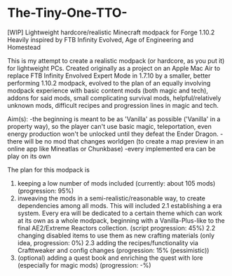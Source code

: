 # The-Tiny-One-TTO-
[WIP] Lightweight hardcore/realistic Minecraft modpack for Forge 1.10.2
Heavily inspired by FTB Infinity Evolved, Age of Engineering and Homestead

This is my attempt to create a realistic modpack (or hardcore, as you put it) for lightweight PCs. Created originally as a project on an Apple Mac Air to replace FTB Infinity Envolved Expert Mode in 1.7.10 by a smaller, better performing 1.10.2 modpack, evolved to the plan of an equally involving modpack experience with basic content mods (both magic and tech), addons for said mods, small complicating survival mods, helpful/relatively unknown mods, difficult recipes and progression lines in magic and tech.

Aim(s):
  -the beginning is meant to be as 'Vanilla' as possible ('Vanilla' in a property way), so the player can't use basic magic,
   teleportation, even energy production won't be unlocked until they defeat the Ender Dragon.
  -there will be no mod that changes worldgen (to create a map preview in an online app like Mineatlas or Chunkbase)
  -every implemented era can be play on its own






The plan for this modpack is
  1. keeping a low number of mods included (currently: about 105 mods) (progression: 95%)
  2. inweaving the mods in a semi-realistic/reasonable way, to create dependencies among all mods. This will included
  2.1 establishing a era system. Every era will be dedicated to a certain theme which can work at its own as a whole modpack, beginning with a Vanilla-Plus-like to the final AE2/Extreme Reactors collection. (script progression: 45%)
  2.2 changing disabled items to use them as new crafting materials (only idea, progression: 0%)
  2.3 adding the recipes/functionality via Crafttweaker and config changes (progression: 15% (pessimistic))
  3. (optional) adding a quest book and enriching the quest with lore (especially for magic mods) (progression: -%)
